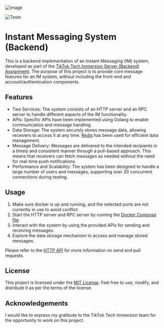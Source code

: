 ![image](https://github.com/SharpWoofer/TikTok-Tech-Immersion-Assignment-2023/assets/127273523/7668d883-03dc-4cd3-b097-17704da9dd4a)

![Tests](https://github.com/TikTokTechImmersion/assignment_demo_2023/actions/workflows/test.yml/badge.svg)

# Instant Messaging System (Backend)

This is a backend implementation of an Instant Messaging (IM) system, developed as part of the [TikTok Tech Immersion Server (Backend) Assignment](https://bytedance.sg.feishu.cn/docx/P9kQdDkh5oqG37xVm5slN1Mrgle). The purpose of this project is to provide core message features for an IM system, without including the front-end and account/authentication components.

## Features

- Two Services: The system consists of an HTTP server and an RPC server to handle different aspects of the IM functionality.
- APIs: Specific APIs have been implemented using Golang to enable communication and message handling.
- Data Storage: The system securely stores message data, allowing receivers to access it at any time. [Redis](https://hub.docker.com/r/bitnami/redis/) has been used for efficient data management.
- Message Delivery: Messages are delivered to the intended recipients in a timely and consistent manner through a pull-based approach. This means that receivers can fetch messages as needed without the need for real-time push notifications.
- Performance and Scalability: The system has been designed to handle a large number of users and messages, supporting over 20 concurrent connections during testing.

## Usage

1. Make sure docker is up and running, and the selected ports are not currently in use to avoid conflict.
2. Start the HTTP server and RPC server by running the [Docker Compose file](docker-compose.yml).
3. Interact with the system by using the provided APIs for sending and receiving messages.
4. Explore the data storage mechanism to access and manage stored messages.

Please refer to the [HTTP API](https://github.com/TikTokTechImmersion/assignment_demo_2023/blob/main/idl_http.proto) for more information on send and pull requests.

## License

This project is licensed under the [MIT License](LICENSE). Feel free to use, modify, and distribute it as per the terms of the license.

## Acknowledgements

I would like to express my gratitude to the TikTok Tech Immersion team for the opportunity to work on this project.
